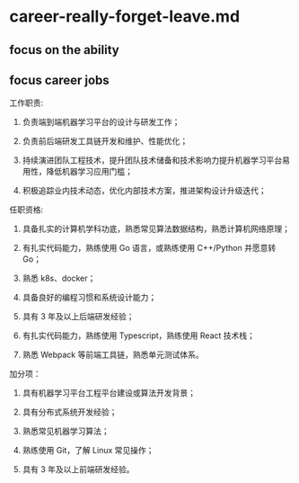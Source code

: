 # career-really-forget-leave.md

## focus on the ability
































## focus career jobs

工作职责:

1. 负责端到端机器学习平台的设计与研发工作；

2. 负责前后端研发工具链开发和维护、性能优化；

3. 持续演进团队工程技术，提升团队技术储备和技术影响力提升机器学习平台易用性，降低机器学习应用门槛；

4. 积极追踪业内技术动态，优化内部技术方案，推进架构设计升级迭代；

任职资格:

1. 具备扎实的计算机学科功底，熟悉常见算法数据结构，熟悉计算机网络原理；

2. 有扎实代码能力，熟练使用 Go 语言，或熟练使用 C++/Python 并愿意转 Go；

3. 熟悉 k8s、docker；

4. 具备良好的编程习惯和系统设计能力；

5. 具有 3 年及以上后端研发经验；

6. 有扎实代码能力，熟练使用 Typescript，熟练使用 React 技术栈；

7. 熟悉 Webpack 等前端工具链，熟悉单元测试体系。

加分项：

1. 具有机器学习平台工程平台建设或算法开发背景；

2. 具有分布式系统开发经验；

3. 熟悉常见机器学习算法；

4. 熟练使用 Git，了解 Linux 常见操作；

5. 具有 3 年及以上前端研发经验。